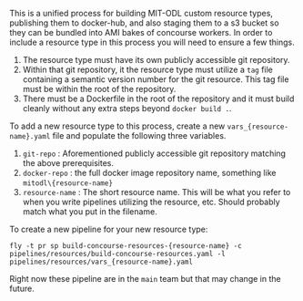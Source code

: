 This is a unified process for building MIT-ODL custom resource types, publishing them to docker-hub, and also staging them to a s3 bucket so they can be bundled into AMI bakes of concourse workers. In order to include a resource type in this process you will need to ensure a few things.

1. The resource type must have its own publicly accessible git repository.
2. Within that git repository, it the resource type must utilize a `tag` file containing a semantic version number for the git resource. This tag file must be within the root of the repository.
3. There must be a Dockerfile in the root of the repository and it must build cleanly without any extra steps beyond `docker build .`.

To add a new resource type to this process, create a new `vars_{resource-name}.yaml` file and populate the following three variables.

1. `git-repo` : Aforementioned publicly accessible git repository matching the above prerequisites.
2. `docker-repo` : the full docker image repository name, something like `mitodl\{resource-name}`
3. `resource-name` : The short resource name. This will be what you refer to when you write pipelines utilizing the resource, etc. Should probably match what you put in the filename.

To create a new pipeline for your new resource type:
```
fly -t pr sp build-concourse-resources-{resource-name} -c pipelines/resources/build-concourse-resources.yaml -l pipelines/resources/vars_{resource-name}.yaml
```
Right now these pipeline are in the `main` team but that may change in the future.
